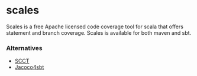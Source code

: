 scales
======

Scales is a free Apache licensed code coverage tool for scala that offers statement and branch coverage.
Scales is available for both maven and sbt.


### Alternatives

* [SCCT](https://github.com/SCCT/scct)
* [Jacoco4sbt](https://github.com/sbt/jacoco4sbt)
